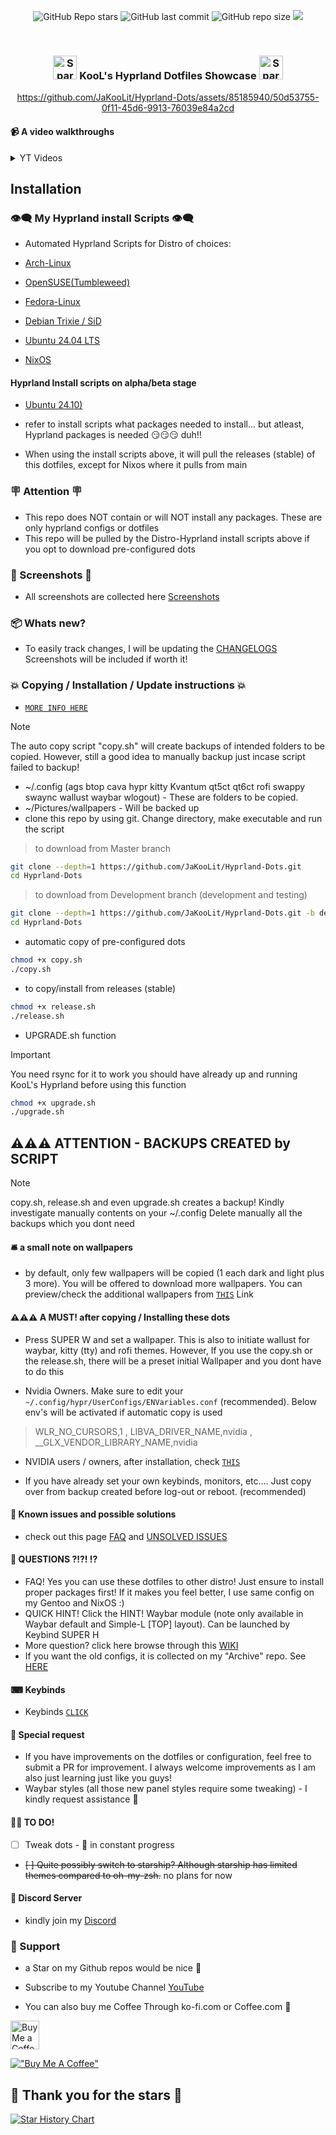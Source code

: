 <div align="center">

![GitHub Repo stars](https://img.shields.io/github/stars/JaKooLit/Hyprland-Dots?style=for-the-badge&color=cba6f7) ![GitHub last commit](https://img.shields.io/github/last-commit/JaKooLit/Hyprland-Dots?style=for-the-badge&color=b4befe) ![GitHub repo size](https://img.shields.io/github/repo-size/JaKooLit/Hyprland-Dots?style=for-the-badge&color=cba6f7) <a href="https://discord.gg/9JEgZsfhex"> <img src="https://img.shields.io/discord/1151869464405606400?style=for-the-badge&logo=discord&color=cba6f7&link=https%3A%2F%2Fdiscord.gg%9JEgZsfhex"> </a>

<br/>
</div>

<h3 align="center">
	<img src="https://github.com/JaKooLit/Telegram-Animated-Emojis/blob/main/Activity/Sparkles.webp" alt="Sparkles" width="38" height="38" />
	KooL's Hyprland Dotfiles Showcase 
	<img src="https://github.com/JaKooLit/Telegram-Animated-Emojis/blob/main/Activity/Sparkles.webp" alt="Sparkles" width="38" height="38" />
</h3>

<div align="center">

https://github.com/JaKooLit/Hyprland-Dots/assets/85185940/50d53755-0f11-45d6-9913-76039e84a2cd

</div>

#### 📹 A video walkthroughs
<details>
  <summary>YT Videos</summary>

- [Walkthough](https://youtu.be/fO-RBHvVEcc)

- [V1-Changes](https://youtu.be/upDl1ns05eg)

- [v2-Changes](https://youtu.be/yaVurRoXc-s)

#### 📽️ A video coverage by other users. Pls watch and subscribe to their channel
- [`Link`](https://github.com/JaKooLit/Hyprland-Dots/wiki/Videos_and_Reviews)

</details>

## Installation 
### 👁️‍🗨️ My Hyprland install Scripts 👁️‍🗨️
- Automated Hyprland Scripts for Distro of choices:

- [Arch-Linux](https://github.com/JaKooLit/Arch-Hyprland)

- [OpenSUSE(Tumbleweed)](https://github.com/JaKooLit/OpenSuse-Hyprland)

- [Fedora-Linux](https://github.com/JaKooLit/Fedora-Hyprland)

- [Debian Trixie / SiD](https://github.com/JaKooLit/Debian-Hyprland)

- [Ubuntu 24.04 LTS](https://github.com/JaKooLit/Ubuntu-Hyprland/tree/24.04)

- [NixOS](https://github.com/JaKooLit/NixOS-Hyprland)

#### Hyprland Install scripts on alpha/beta stage

- [Ubuntu 24.10)](https://github.com/JaKooLit/Ubuntu-Hyprland/tree/24.10)

- refer to install scripts what packages needed to install... but atleast, Hyprland packages is needed 😏😏😏 duh!!
- When using the install scripts above, it will pull the releases (stable) of this dotfiles, except for Nixos where it pulls from main


### 🪧 Attention 🪧
- This repo does NOT contain or will NOT install any packages. These are only hyprland configs or dotfiles
- This repo will be pulled by the Distro-Hyprland install scripts above if you opt to download pre-configured dots

### 👀 Screenshots 👀
- All screenshots are collected here [Screenshots](https://github.com/JaKooLit/screenshots/tree/main/Hyprland-ScreenShots)

### 📦 Whats new?
- To easily track changes, I will be updating the [CHANGELOGS](https://github.com/JaKooLit/Hyprland-Dots/wiki/Changelogs)  Screenshots will be included if worth it!

### 💥 Copying / Installation / Update instructions 💥
- [`MORE INFO HERE`](https://github.com/JaKooLit/Hyprland-Dots/wiki/Install_&_Update) 
> [!Note] 
> The auto copy script "copy.sh" will create backups of intended folders to be copied. However, still a good idea to manually backup just incase script failed to backup!
- ~/.config (ags btop cava hypr kitty Kvantum qt5ct qt6ct rofi swappy swaync wallust waybar wlogout) - These are folders to be copied.
- ~/Pictures/wallpapers - Will be backed up
- clone this repo by using git. Change directory, make executable and run the script

> to download from Master branch
```bash
git clone --depth=1 https://github.com/JaKooLit/Hyprland-Dots.git
cd Hyprland-Dots
```

> to download from Development branch (development and testing)
```bash
git clone --depth=1 https://github.com/JaKooLit/Hyprland-Dots.git -b development
cd Hyprland-Dots
```

- automatic copy of pre-configured dots
```bash
chmod +x copy.sh
./copy.sh
```

- to copy/install from releases (stable)
```bash
chmod +x release.sh
./release.sh
```

- UPGRADE.sh function
> [!IMPORTANT]
> You need rsync for it to work
> you should have already up and running KooL's Hyprland before using this function
```bash
chmod +x upgrade.sh
./upgrade.sh
```

## ⚠️⚠️⚠️ ATTENTION - BACKUPS CREATED by SCRIPT
> [!NOTE]
> copy.sh, release.sh and even upgrade.sh creates a backup!
> Kindly investigate manually contents on your ~/.config
> Delete manually all the backups which you dont need

#### 🛎️ a small note on wallpapers
- by default, only few wallpapers will be copied (1 each dark and light plus 3 more). You will be offered to download more wallpapers. You can preview/check the additional wallpapers from [`THIS`](https://github.com/JaKooLit/Wallpaper-Bank/tree/main/wallpapers) Link


#### ⚠️⚠️⚠️ A MUST! after copying  / Installing these dots
+ Press SUPER W and set a wallpaper. This is also to initiate wallust for waybar, kitty (tty) and rofi themes. However, If you use the copy.sh or the release.sh, there will be a preset initial Wallpaper and you dont have to do this

+ Nvidia Owners. Make sure to edit your `~/.config/hypr/UserConfigs/ENVariables.conf` (recommended). Below env's will be activated if automatic copy is used
> WLR_NO_CURSORS,1 , LIBVA_DRIVER_NAME,nvidia ,  __GLX_VENDOR_LIBRARY_NAME,nvidia 
- NVIDIA users / owners, after installation, check [`THIS`](https://github.com/JaKooLit/Hyprland-Dots/wiki/Notes_to_remember#--for-nvidia-gpu-users)

+ If you have already set your own keybinds, monitors, etc.... Just copy over from backup created before log-out or reboot. (recommended)


#### 📖 Known issues and possible solutions
- check out this page [FAQ](https://github.com/JaKooLit/Hyprland-Dots/wiki/FAQ) and [UNSOLVED ISSUES](https://github.com/JaKooLit/Hyprland-Dots/wiki/Known_Issues)


#### 🙋 QUESTIONS ?!?! ⁉️
- FAQ! Yes you can use these dotfiles to other distro! Just ensure to install proper packages first! If it makes you feel better, I use same config on my Gentoo and NixOS :)
- QUICK HINT! Click the HINT! Waybar module (note only available in Waybar default and Simple-L [TOP] layout). Can be launched by Keybind SUPER H
- More question? click here browse through this [WIKI](https://github.com/JaKooLit/Hyprland-Dots/wiki/)
- If you want the old configs, it is collected on my "Archive" repo. See [HERE](https://github.com/JaKooLit/Hyprland-Dots-releases-Archive)

#### ⌨ Keybinds
- Keybinds [`CLICK`](https://github.com/JaKooLit/Hyprland-Dots/wiki/Keybinds)

#### 🙏 Special request
- If you have improvements on the dotfiles or configuration, feel free to submit a PR for improvement. I always welcome improvements as I am also just learning just like you guys!
- Waybar styles (all those new panel styles require some tweaking) - I kindly request assistance 🙏


#### 🤷‍♂️ TO DO!
- [ ] Tweak dots - 🚧 in constant progress 
- ~~[ ] Quite possibly switch to starship? Although starship has limited themes compared to oh-my-zsh.~~ no plans for now


#### 🔮 Discord Server
- kindly join my [Discord](https://discord.com/invite/9JEgZsfhex)


### 💖 Support
- a Star on my Github repos would be nice 🌟

- Subscribe to my Youtube Channel [YouTube](https://www.youtube.com/@Ja.KooLit) 

- You can also buy me Coffee Through ko-fi.com or Coffee.com 🤩

<a href='https://ko-fi.com/jakoolit' target='_blank'><img height='35' style='border:0px;height:46px;' src='https://az743702.vo.msecnd.net/cdn/kofi3.png?v=0' border='0' alt='Buy Me a Coffee at ko-fi.com' />

[!["Buy Me A Coffee"](https://www.buymeacoffee.com/assets/img/custom_images/orange_img.png)](https://www.buymeacoffee.com/JaKooLit)


                        
## 🫰	Thank you for the stars 🩷

<a href="https://star-history.com/#JaKooLit/Hyprland-Dots&Date">
 <picture>
   <source media="(prefers-color-scheme: dark)" srcset="https://api.star-history.com/svg?repos=JaKooLit/Hyprland-Dots&type=Date&theme=dark" />
   <source media="(prefers-color-scheme: light)" srcset="https://api.star-history.com/svg?repos=JaKooLit/Hyprland-Dots&type=Date" />
   <img alt="Star History Chart" src="https://api.star-history.com/svg?repos=JaKooLit/Hyprland-Dots&type=Date" />
 </picture>
</a>

